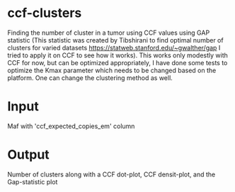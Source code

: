 # ccf-clusters
Finding the number of cluster in a tumor using CCF values using GAP statistic (This statistic was created by Tibshirani to find optimal number of clusters for varied datasets https://statweb.stanford.edu/~gwalther/gap I tried to apply it on CCF to see how it works). This works only modestly with CCF for now, but can be optimized appropriately, I have done some tests to optimize the Kmax parameter which needs to be changed based on the platform. One can change the clustering method as well.

# Input
Maf with 'ccf_expected_copies_em' column

# Output
Number of clusters along with a CCF dot-plot, CCF densit-plot, and the Gap-statistic plot

